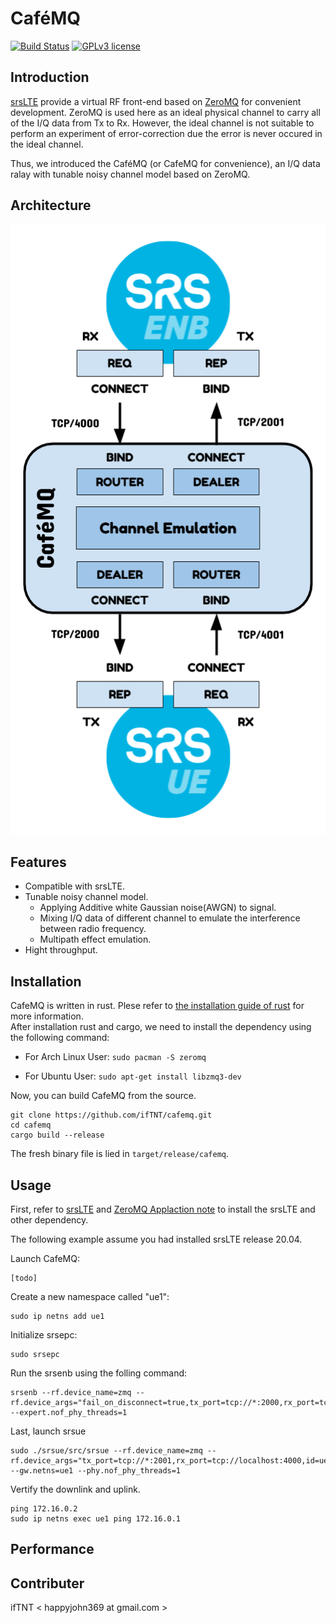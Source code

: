 # CaféMQ

[![Build Status](https://travis-ci.com/ifTNT/cafemq.svg?token=LxKCBVXqDBaiHcSwp4Uc&branch=master)](https://travis-ci.com/ifTNT/cafemq)
[![GPLv3 license](https://img.shields.io/badge/License-LGPLv3-blue.svg)](https://opensource.org/licenses/lgpl-3.0.html)

## Introduction

[srsLTE](https://github.com/srsLTE/srsLTE) provide a virtual RF front-end based on [ZeroMQ](https://zeromq.org/) for convenient development. ZeroMQ is used here as an ideal physical channel to carry all of the I/Q data from Tx to Rx. However, the ideal channel is not suitable to perform an experiment of error-correction due the error is never occured in the ideal channel.

Thus, we introduced the CaféMQ (or CafeMQ for convenience), an I/Q data ralay with tunable noisy channel model based on ZeroMQ.

## Architecture
<p align="center">
  <img src="https://github.com/ifTNT/cafemq/raw/master/docs/media/Architecture.png" alt="Architecture of CafeMQ">
</p>

## Features

- Compatible with srsLTE.
- Tunable noisy channel model.
  - Applying Additive white Gaussian noise(AWGN) to signal.
  - Mixing I/Q data of different channel to emulate the interference between radio frequency.
  - Multipath effect emulation.
- Hight throughput.

## Installation

CafeMQ is written in rust. Plese refer to [the installation guide of rust](https://www.rust-lang.org/tools/install) for more information.  
 After installation rust and cargo, we need to install the dependency using the following command:

- For Arch Linux User:
  `sudo pacman -S zeromq`

- For Ubuntu User:
  `sudo apt-get install libzmq3-dev`

Now, you can build CafeMQ from the source.

```
git clone https://github.com/ifTNT/cafemq.git
cd cafemq
cargo build --release
```

The fresh binary file is lied in `target/release/cafemq`.

## Usage

First, refer to [srsLTE](https://github.com/srsLTE/srsLTE) and [ZeroMQ Applaction note](https://docs.srslte.com/en/latest/app_notes/source/zeromq/source/index.html) to install the srsLTE and other dependency.

The following example assume you had installed srsLTE release 20.04.

Launch CafeMQ:

```
[todo]
```

Create a new namespace called "ue1":

```
sudo ip netns add ue1
```

Initialize srsepc:

```
sudo srsepc
```

Run the srsenb using the folling command:

```
srsenb --rf.device_name=zmq --rf.device_args="fail_on_disconnect=true,tx_port=tcp://*:2000,rx_port=tcp://localhost:4001,id=enb,base_srate=23.04e6" --expert.nof_phy_threads=1
```

Last, launch srsue

```
sudo ./srsue/src/srsue --rf.device_name=zmq --rf.device_args="tx_port=tcp://*:2001,rx_port=tcp://localhost:4000,id=ue,base_srate=23.04e6" --gw.netns=ue1 --phy.nof_phy_threads=1
```

Vertify the downlink and uplink.

```
ping 172.16.0.2
sudo ip netns exec ue1 ping 172.16.0.1
```

## Performance

## Contributer

ifTNT \< happyjohn369 at gmail.com \>
